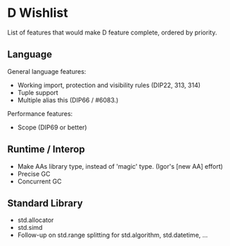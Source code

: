 D Wishlist
==========

List of features that would make D feature complete, ordered by priority.

Language
--------
General language features:
+ Working import, protection and visibility rules (DIP22, 313, 314)
+ Tuple support
+ Multiple alias this (DIP66 / #6083.)

Performance features:
+ Scope (DIP69 or better)

Runtime / Interop
-------
+ Make AAs library type, instead of 'magic' type. (Igor's [new AA] effort)
+ Precise GC
+ Concurrent GC

Standard Library
----------------
+ std.allocator
+ std.simd
+ Follow-up on std.range splitting for std.algorithm, std.datetime, ...
